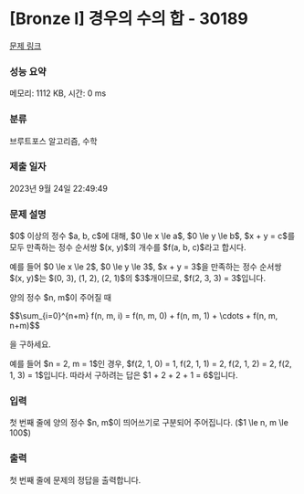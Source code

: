 # [Bronze I] 경우의 수의 합 - 30189 

[문제 링크](https://www.acmicpc.net/problem/30189) 

### 성능 요약

메모리: 1112 KB, 시간: 0 ms

### 분류

브루트포스 알고리즘, 수학

### 제출 일자

2023년 9월 24일 22:49:49

### 문제 설명

<p>$0$ 이상의 정수 $a, b, c$에 대해, $0 \le x \le a$, $0 \le y \le b$, $x + y = c$를 모두 만족하는 정수 순서쌍 $(x, y)$의 개수를 $f(a, b, c)$라고 합시다.</p>

<p>예를 들어 $0 \le x \le 2$, $0 \le y \le 3$, $x + y = 3$을 만족하는 정수 순서쌍 $(x, y)$는 $(0, 3), (1, 2), (2, 1)$의 $3$개이므로, $f(2, 3, 3) = 3$입니다.</p>

<p>양의 정수 $n, m$이 주어질 때</p>

<p>$$\sum_{i=0}^{n+m} f(n, m, i) = f(n, m, 0) + f(n, m, 1) + \cdots + f(n, m, n+m)$$</p>

<p>을 구하세요.</p>

<p>예를 들어 $n = 2, m = 1$인 경우, $f(2, 1, 0) = 1, f(2, 1, 1) = 2, f(2, 1, 2) = 2, f(2, 1, 3) = 1$입니다. 따라서 구하려는 답은 $1 + 2 + 2 + 1 = 6$입니다.</p>

### 입력 

 <p>첫 번째 줄에 양의 정수 $n, m$이 띄어쓰기로 구분되어 주어집니다. ($1 \le n, m \le 100$)</p>

### 출력 

 <p>첫 번째 줄에 문제의 정답을 출력합니다.</p>

